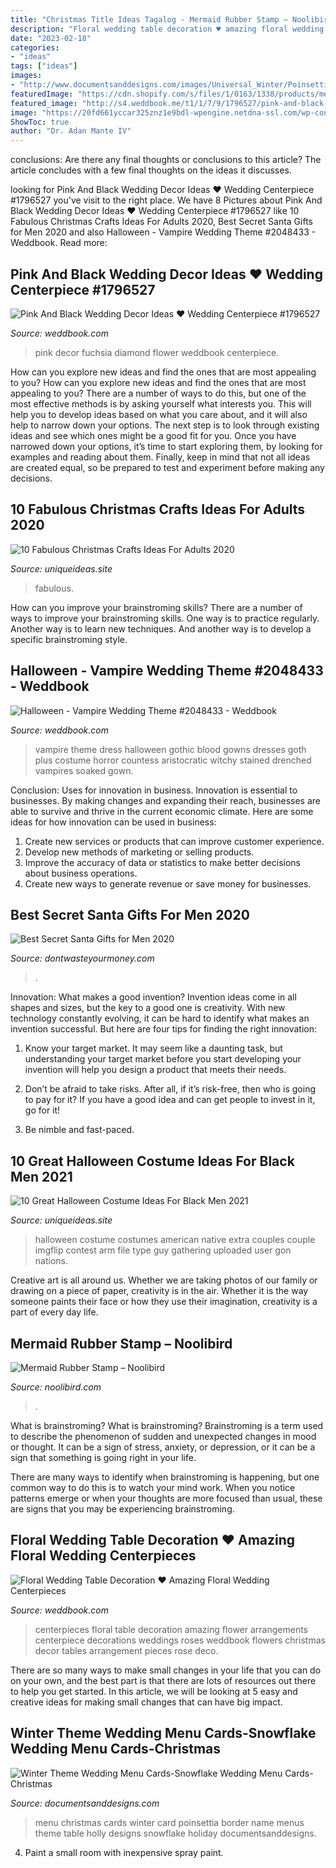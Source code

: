 ```yaml
---
title: "Christmas Title Ideas Tagalog - Mermaid Rubber Stamp – Noolibird"
description: "Floral wedding table decoration ♥ amazing floral wedding centerpieces"
date: "2023-02-18"
categories:
- "ideas"
tags: ["ideas"]
images:
- "http://www.documentsanddesigns.com/images/Universal_Winter/Poinsettia/E_Menu_Poinsettia_Floral.gif"
featuredImage: "https://cdn.shopify.com/s/files/1/0163/1338/products/mermaid-stamp-close-up-copy_1200x1200.jpg?v=1569974023"
featured_image: "http://s4.weddbook.me/t1/1/7/9/1796527/pink-and-black-wedding-decor-ideas-hot-pink-fuchsia-flower-and-diamond-garland-acrylic-crystal-beads-wedding-centerpiece-pembe-siyah-dugun-dekorasyonlari-kristal-ve-ciceklerle-suslu-dugun-masalari.jpg"
image: "https://20fd661yccar325znz1e9bdl-wpengine.netdna-ssl.com/wp-content/uploads/2020/11/AdobeStock_235138167-scaled-e1606747916641.jpeg"
ShowToc: true
author: "Dr. Adan Mante IV"
---
```



conclusions: Are there any final thoughts or conclusions to this article?
The article concludes with a few final thoughts on the ideas it discusses.

	

		
looking for Pink And Black Wedding Decor Ideas ♥ Wedding Centerpiece #1796527 you've visit to the right place. We have 8 Pictures about Pink And Black Wedding Decor Ideas ♥ Wedding Centerpiece #1796527 like 10 Fabulous Christmas Crafts Ideas For Adults 2020, Best Secret Santa Gifts for Men 2020 and also Halloween - Vampire Wedding Theme #2048433 - Weddbook. Read more:
		
    
## Pink And Black Wedding Decor Ideas ♥ Wedding Centerpiece #1796527

<img loading=lazy src="http://s4.weddbook.me/t1/1/7/9/1796527/pink-and-black-wedding-decor-ideas-hot-pink-fuchsia-flower-and-diamond-garland-acrylic-crystal-beads-wedding-centerpiece-pembe-siyah-dugun-dekorasyonlari-kristal-ve-ciceklerle-suslu-dugun-masalari.jpg" onerror="this.onerror=null;this.src='https://tse4.mm.bing.net/th?id=OIP.q3O7v2H17SWAxAaupthi0gHaLH&amp;pid=15.1';" alt="Pink And Black Wedding Decor Ideas ♥ Wedding Centerpiece #1796527">

_Source: weddbook.com_

>pink decor fuchsia diamond flower weddbook centerpiece. 

	

How can you explore new ideas and find the ones that are most appealing to you?
How can you explore new ideas and find the ones that are most appealing to you? There are a number of ways to do this, but one of the most effective methods is by asking yourself what interests you. This will help you to develop ideas based on what you care about, and it will also help to narrow down your options. The next step is to look through existing ideas and see which ones might be a good fit for you. Once you have narrowed down your options, it’s time to start exploring them, by looking for examples and reading about them. Finally, keep in mind that not all ideas are created equal, so be prepared to test and experiment before making any decisions.

    
## 10 Fabulous Christmas Crafts Ideas For Adults 2020

<img loading=lazy src="https://www.uniqueideas.site/wp-content/uploads/christmas-craft-ideas-for-children-to-make-craft-get-ideas-3.jpg" onerror="this.onerror=null;this.src='https://tse3.mm.bing.net/th?id=OIP.rrnX3MJm9SX3mSqj1NVcOAHaSS&amp;pid=15.1';" alt="10 Fabulous Christmas Crafts Ideas For Adults 2020">

_Source: uniqueideas.site_

>fabulous. 

	

How can you improve your brainstroming skills?
There are a number of ways to improve your brainstroming skills. One way is to practice regularly. Another way is to learn new techniques. And another way is to develop a specific brainstroming style.

    
## Halloween - Vampire Wedding Theme #2048433 - Weddbook

<img loading=lazy src="http://s3.weddbook.me/t1/2/0/4/2048433/vampire-wedding-theme.jpg" onerror="this.onerror=null;this.src='https://tse3.mm.bing.net/th?id=OIP.QqpyOfsq7TLCCDeK-zOW3gHaJ4&amp;pid=15.1';" alt="Halloween - Vampire Wedding Theme #2048433 - Weddbook">

_Source: weddbook.com_

>vampire theme dress halloween gothic blood gowns dresses goth plus costume horror countess aristocratic witchy stained drenched vampires soaked gown. 

	

Conclusion: Uses for innovation in business.
Innovation is essential to businesses. By making changes and expanding their reach, businesses are able to survive and thrive in the current economic climate. Here are some ideas for how innovation can be used in business:
1. Create new services or products that can improve customer experience.
2. Develop new methods of marketing or selling products.
3. Improve the accuracy of data or statistics to make better decisions about business operations.
4. Create new ways to generate revenue or save money for businesses.

    
## Best Secret Santa Gifts For Men 2020

<img loading=lazy src="https://20fd661yccar325znz1e9bdl-wpengine.netdna-ssl.com/wp-content/uploads/2020/11/AdobeStock_235138167-scaled-e1606747916641.jpeg" onerror="this.onerror=null;this.src='https://tse3.mm.bing.net/th?id=OIP.l9dnFrLo86RlcMIBHmbPTgHaEK&amp;pid=15.1';" alt="Best Secret Santa Gifts for Men 2020">

_Source: dontwasteyourmoney.com_

>. 

	

Innovation: What makes a good invention?
Invention ideas come in all shapes and sizes, but the key to a good one is creativity. With new technology constantly evolving, it can be hard to identify what makes an invention successful. But here are four tips for finding the right innovation:
1. Know your target market. It may seem like a daunting task, but understanding your target market before you start developing your invention will help you design a product that meets their needs.

2. Don’t be afraid to take risks. After all, if it’s risk-free, then who is going to pay for it? If you have a good idea and can get people to invest in it, go for it!
3. Be nimble and fast-paced.

    
## 10 Great Halloween Costume Ideas For Black Men 2021

<img loading=lazy src="https://www.uniqueideas.site/wp-content/uploads/8-best-halloween-costume-ideas-images-on-pinterest-couple.jpg" onerror="this.onerror=null;this.src='https://tse2.mm.bing.net/th?id=OIP.WE1K9iHWeiBHcidz_rryKAHaMm&amp;pid=15.1';" alt="10 Great Halloween Costume Ideas For Black Men 2021">

_Source: uniqueideas.site_

>halloween costume costumes american native extra couples couple imgflip contest arm file type guy gathering uploaded user gon nations. 

	

Creative art is all around us. Whether we are taking photos of our family or drawing on a piece of paper, creativity is in the air. Whether it is the way someone paints their face or how they use their imagination, creativity is a part of every day life.

    
## Mermaid Rubber Stamp – Noolibird

<img loading=lazy src="https://cdn.shopify.com/s/files/1/0163/1338/products/mermaid-stamp-close-up-copy_1200x1200.jpg?v=1569974023" onerror="this.onerror=null;this.src='https://tse1.mm.bing.net/th?id=OIP.yw_kLYo17_DQOXg2Q29iKwHaE7&amp;pid=15.1';" alt="Mermaid Rubber Stamp – Noolibird">

_Source: noolibird.com_

>. 

	

What is brainstroming?
What is brainstroming?
 Brainstroming is a term used to describe the phenomenon of sudden and unexpected changes in mood or thought. It can be a sign of stress, anxiety, or depression, or it can be a sign that something is going right in your life.

There are many ways to identify when brainstroming is happening, but one common way to do this is to watch your mind work. When you notice patterns emerge or when your thoughts are more focused than usual, these are signs that you may be experiencing brainstroming.

    
## Floral Wedding Table Decoration ♥ Amazing Floral Wedding Centerpieces

<img loading=lazy src="http://s4.weddbook.me/t1/1/4/9/1497028/floral-wedding-table-decoration-amazing-floral-wedding-centerpieces.jpg" onerror="this.onerror=null;this.src='https://tse1.mm.bing.net/th?id=OIP.Go3uk_Q9aHNhAwFIfjlo7wDHEs&amp;pid=15.1';" alt="Floral Wedding Table Decoration ♥ Amazing Floral Wedding Centerpieces">

_Source: weddbook.com_

>centerpieces floral table decoration amazing flower arrangements centerpiece decorations weddings roses weddbook flowers christmas decor tables arrangement pieces rose deco. 

	

There are so many ways to make small changes in your life that you can do on your own, and the best part is that there are lots of resources out there to help you get started. In this article, we will be looking at 5 easy and creative ideas for making small changes that can have big impact.

    
## Winter Theme Wedding Menu Cards-Snowflake Wedding Menu Cards-Christmas

<img loading=lazy src="http://www.documentsanddesigns.com/images/Universal_Winter/Poinsettia/E_Menu_Poinsettia_Floral.gif" onerror="this.onerror=null;this.src='https://tse3.mm.bing.net/th?id=OIP.aKiPlvydRgjWHaFLWtg2zgHaLb&amp;pid=15.1';" alt="Winter Theme Wedding Menu Cards-Snowflake Wedding Menu Cards-Christmas">

_Source: documentsanddesigns.com_

>menu christmas cards winter card poinsettia border name menus theme table holly designs snowflake holiday documentsanddesigns. 

	

4. Paint a small room with inexpensive spray paint.

